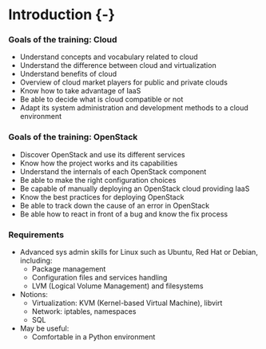 # Introduction {-}

### Goals of the training: Cloud

-   Understand concepts and vocabulary related to cloud
-   Understand the difference between cloud and virtualization
-   Understand benefits of cloud
-   Overview of cloud market players for public and private clouds
-   Know how to take advantage of IaaS
-   Be able to decide what is cloud compatible or not
-   Adapt its system administration and development methods to a cloud environment

### Goals of the training: OpenStack

-   Discover OpenStack and use its different services
-   Know how the project works and its capabilities
-   Understand the internals of each OpenStack component
-   Be able to make the right configuration choices
-   Be capable of manually deploying an OpenStack cloud providing IaaS
-   Know the best practices for deploying OpenStack
-   Be able to track down the cause of an error in OpenStack
-   Be able how to react in front of a bug and know the fix process

### Requirements

-   Advanced sys admin skills for Linux such as Ubuntu, Red Hat or Debian, including:
    -   Package management
    -   Configuration files and services handling
    -   LVM (Logical Volume Management) and filesystems
-   Notions:
    -   Virtualization: KVM (Kernel-based Virtual Machine), libvirt
    -   Network: iptables, namespaces
    -   SQL
-   May be useful:
    -   Comfortable in a Python environment

